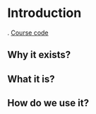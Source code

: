 # Introduction
. [Course code](https://github.com/StephenGrider/GraphQLCasts)
## Why it exists?
## What it is?
## How do we use it?
